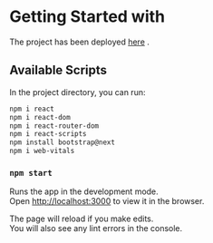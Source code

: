 # Getting Started with 

The project has been deployed [here](https://react-krish.herokuapp.com/) .

## Available Scripts

In the project directory, you can run:

```bash
npm i react
npm i react-dom
npm i react-router-dom
npm i react-scripts
npm install bootstrap@next
npm i web-vitals
```

### `npm start`

Runs the app in the development mode.\
Open [http://localhost:3000](http://localhost:3000) to view it in the browser.

The page will reload if you make edits.\
You will also see any lint errors in the console.

